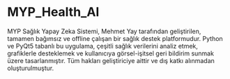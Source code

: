 # MYP_Health_AI
MYP Sağlık Yapay Zeka Sistemi, Mehmet Yay tarafından geliştirilen, tamamen bağımsız ve offline çalışan bir sağlık destek platformudur. Python ve PyQt5 tabanlı bu uygulama, çeşitli sağlık verilerini analiz etmek, grafiklerle desteklemek ve kullanıcıya görsel-işitsel geri bildirim sunmak üzere tasarlanmıştır. Tüm hakları geliştiriciye aittir ve dış katkı alınmadan oluşturulmuştur.
